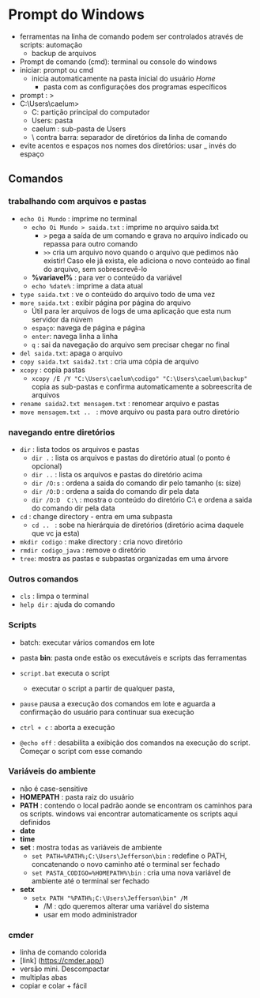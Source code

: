 # Prompt do Windows

- ferramentas na linha de comando podem ser controlados através de scripts: automação
	- backup de arquivos
- Prompt de comando (cmd):  terminal ou console do windows
- iniciar: prompt ou cmd
	- inicia automaticamente na pasta inicial do usuário *Home* 
		- pasta com as configurações dos programas específicos
- prompt : > 
- C:\Users\caelum>
	- C: partição principal do computador
	- Users: pasta
	- caelum : sub-pasta de Users
	- \ contra barra: separador de diretórios da linha de comando
- evite acentos e espaços nos nomes dos diretórios: usar _ invés do espaço

## Comandos

### trabalhando com arquivos e pastas

- `echo Oi Mundo` : imprime no terminal
	- `echo Oi Mundo > saida.txt` : imprime no arquivo saida.txt
		- `>` pega a saída de um comando e grava no arquivo indicado ou repassa para outro comando
		- `>>` cria um arquivo novo quando o arquivo que pedimos não existir! Caso ele já exista, ele adiciona o novo conteúdo ao final do arquivo, sem sobrescrevê-lo
	- **%variavel%** : para ver o conteúdo da variável
	- `echo %date%` : imprime a data atual
- `type saida.txt` : ve o conteúdo do arquivo todo de uma vez
- `more saida.txt` : exibir página por página do arquivo
	- Útil para ler arquivos de logs de uma aplicação que esta num servidor da núvem
	- `espaço`: navega de página e página
	- `enter`: navega linha a linha
	- `q` : sai da navegação do arquivo sem precisar chegar no final
- `del saida.txt`: apaga o arquivo
- `copy saida.txt saida2.txt` : cria uma cópia de arquivo
- `xcopy` : copia pastas
	- `xcopy /E /Y "C:\Users\caelum\codigo" "C:\Users\caelum\backup"` copia as sub-pastas e confirma automaticamente a sobreescrita de arquivos
- `rename saida2.txt mensagem.txt` : renomear arquivo e pastas
- `move mensagem.txt .. ` : move arquivo ou pasta para outro diretório

### navegando entre diretórios

- `dir` : lista todos os arquivos e pastas
	- `dir .` : lista os arquivos e pastas do diretório atual (o ponto é opcional)
	- `dir ..` : lista os arquivos e pastas do diretório acima
	- `dir /O:s` : ordena a saida do comando dir pelo tamanho (s: size)
	- `dir /O:D` : ordena a saida do comando dir pela data
	- `dir /O:D  C:\` : mostra o conteúdo do diretório C:\ e ordena a saida do comando dir pela data
- `cd` : change directory - entra em uma subpasta
	- `cd .. ` : sobe na hierárquia de diretórios (diretório acima daquele que vc ja esta)
- `mkdir codigo` : make directory : cria novo diretório
- `rmdir codigo_java` : remove o diretório
- `tree`: mostra as pastas e subpastas organizadas em uma árvore


### Outros comandos

- `cls` : limpa o terminal
- `help dir` : ajuda do comando


### Scripts
- batch: executar vários comandos em lote
- pasta **bin**: pasta onde estão os executáveis e scripts das ferramentas
- `script.bat` executa o script
	- executar o script a partir de qualquer pasta,

- `pause` pausa a execução dos comandos em lote e aguarda a confirmação do usuário para continuar sua execução
- `ctrl + c` : aborta a execução
- `@echo off` : desabilita a exibição dos comandos na execução do script. Começar o script com esse comando

### Variáveis do ambiente 
- não é case-sensitive
- **HOMEPATH** : pasta raiz do usuário
- **PATH** : contendo o local padrão aonde se encontram os caminhos para os scripts. windows vai encontrar automaticamente os scripts aqui definidos
- **date**
- **time**
- **set** : mostra todas as variáveis de ambiente
	- `set PATH=%PATH%;C:\Users\Jefferson\bin` : redefine o PATH, concatenando o novo caminho  até o terminal ser fechado
	- `set PASTA_CODIGO=%HOMEPATH%\bin` : cria uma nova variável de ambiente até o terminal ser fechado
- **setx**
	- `setx PATH "%PATH%;C:\Users\Jefferson\bin" /M`
		- /M : qdo queremos alterar uma variável do sistema
		- usar em modo administrador


### cmder
- linha de comando colorida
- [link] (https://cmder.app/)
- versão mini. Descompactar
- multiplas abas
- copiar e colar + fácil


